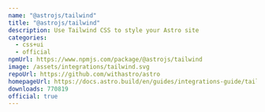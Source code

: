 ```yaml
---
name: "@astrojs/tailwind"
title: "@astrojs/tailwind"
description: Use Tailwind CSS to style your Astro site
categories:
  - css+ui
  - official
npmUrl: https://www.npmjs.com/package/@astrojs/tailwind
image: /assets/integrations/tailwind.svg
repoUrl: https://github.com/withastro/astro
homepageUrl: https://docs.astro.build/en/guides/integrations-guide/tailwind/
downloads: 770819
official: true
---
```

